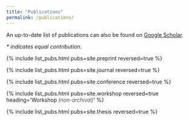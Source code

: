 ```yaml
---
title: "Publications"
permalink: /publications/
---
```


An up-to-date list of publications can also be found on <a href="https://scholar.google.com/citations?user=u8f4WQ0AAAAJ&hl=en">Google Scholar</a>. 

<i><nobr>* indicates</nobr> equal contribution.</i>


{% include list_pubs.html pubs=site.preprint reversed=true %}

{% include list_pubs.html pubs=site.journal reversed=true %}

{% include list_pubs.html pubs=site.conference reversed=true %}

{% include list_pubs.html pubs=site.workshop reversed=true heading='Workshop <span style="font-weight:300; font-style: italic;">(non-archival)</span>' %}

{% include list_pubs.html pubs=site.thesis reversed=true %}
